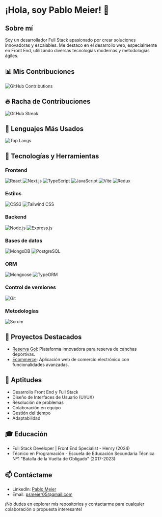 # ¡Hola, soy Pablo Meier! 👋

## Sobre mí
Soy un desarrollador Full Stack apasionado por crear soluciones innovadoras y escalables. Me destaco en el desarrollo web, especialmente en Front End, utilizando diversas tecnologías modernas y metodologías ágiles.

## 📊 Mis Contribuciones
![GitHub Contributions](https://github-readme-stats.vercel.app/api?username=PabloSMeier&show_icons=true&theme=radical)

## 🔥 Racha de Contribuciones
![GitHub Streak](https://github-readme-streak-stats.herokuapp.com/?user=PabloSMeier&theme=dark)

## 🌟 Lenguajes Más Usados
![Top Langs](https://github-readme-stats.vercel.app/api/top-langs/?username=PabloSMeier&layout=compact&theme=radical)
## 🚀 Tecnologías y Herramientas

### Frontend
![React](https://img.shields.io/badge/-React-61DAFB?style=flat-square&logo=react&logoColor=black)
![Next.js](https://img.shields.io/badge/-Next.js-000000?style=flat-square&logo=next.js&logoColor=white)
![TypeScript](https://img.shields.io/badge/-TypeScript-3178C6?style=flat-square&logo=typescript&logoColor=white)
![JavaScript](https://img.shields.io/badge/-JavaScript-F7DF1E?style=flat-square&logo=javascript&logoColor=black)
![Vite](https://img.shields.io/badge/-Vite-646CFF?style=flat-square&logo=vite&logoColor=white)
![Redux](https://img.shields.io/badge/-Redux-764ABC?style=flat-square&logo=redux&logoColor=white)

### Estilos
![CSS3](https://img.shields.io/badge/-CSS3-1572B6?style=flat-square&logo=css3&logoColor=white)
![Tailwind CSS](https://img.shields.io/badge/-Tailwind_CSS-38B2AC?style=flat-square&logo=tailwind-css&logoColor=white)

### Backend
![Node.js](https://img.shields.io/badge/-Node.js-339933?style=flat-square&logo=node.js&logoColor=white)
![Express.js](https://img.shields.io/badge/-Express.js-000000?style=flat-square&logo=express&logoColor=white)

### Bases de datos
![MongoDB](https://img.shields.io/badge/-MongoDB-47A248?style=flat-square&logo=mongodb&logoColor=white)
![PostgreSQL](https://img.shields.io/badge/-PostgreSQL-336791?style=flat-square&logo=postgresql&logoColor=white)

### ORM
![Mongoose](https://img.shields.io/badge/-Mongoose-880000?style=flat-square&logo=mongoose&logoColor=white)
![TypeORM](https://img.shields.io/badge/-TypeORM-FE0902?style=flat-square&logo=typeorm&logoColor=white)

### Control de versiones
![Git](https://img.shields.io/badge/-Git-F05032?style=flat-square&logo=git&logoColor=white)

### Metodologías
![Scrum](https://img.shields.io/badge/-Scrum-009FDA?style=flat-square&logo=scrumalliance&logoColor=white)
## 💼 Proyectos Destacados
- [Reserva Gol](https://github.com/Tomasdmiguel/Proyecto-Final-Front): Plataforma innovadora para reserva de canchas deportivas.
- [Ecommerce](https://github.com/PabloSMeier/M4-ecommerce): Aplicación web de comercio electrónico con funcionalidades avanzadas.


## 🌟 Aptitudes
- Desarrollo Front End y Full Stack
- Diseño de Interfaces de Usuario (UI/UX)
- Resolución de problemas
- Colaboración en equipo
- Gestión del tiempo
- Adaptabilidad

## 🎓 Educación
- Full Stack Developer | Front End Specialist - Henry (2024)
- Técnico en Programación - Escuela de Educación Secundaria Técnica Nº1 "Batalla de la Vuelta de Obligado" (2017-2023)

## 📫 Contáctame
- LinkedIn: [Pablo Meier](https://www.linkedin.com/in/pablo-meier-519724268/)
- Email: psmeier05@gmail.com

¡No dudes en explorar mis repositorios y contactarme para cualquier colaboración o propuesta interesante!
